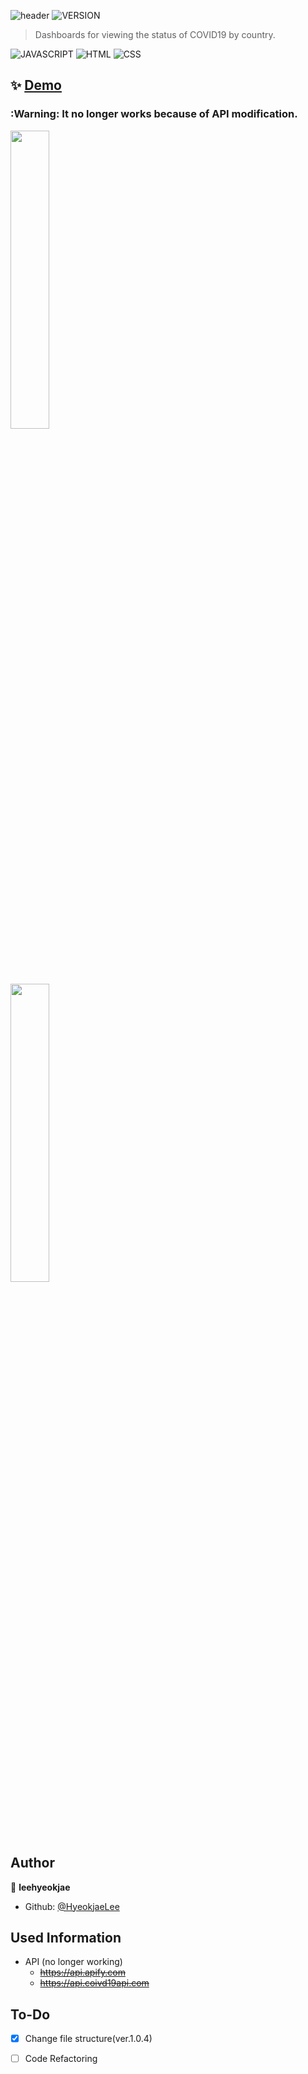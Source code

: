 ![header](https://capsule-render.vercel.app/api?type=wave&color=auto&height=300&section=header&text=COVID-19%20Global%20Dashboard&fontSize=50&animation=fadeIn&fontAlignY=38)
![VERSION](https://img.shields.io/badge/version-1.0.4-blue.svg?cacheSeconds=2592000)

> Dashboards for viewing the status of COVID19 by country. <br>

![JAVASCRIPT](https://img.shields.io/badge/Javascript-F7DF1E?style=flat-square&logo=Javascript&logoColor=black) ![HTML](https://img.shields.io/badge/HTML5-E34F26?style=flat-&logo=html5&logoColor=white) ![CSS](https://img.shields.io/badge/CSS3-1572B6?style=flat-&logo=css3&logoColor=white)

## ✨ [Demo](https://hyeokjaelee.github.io/COVID19-global-dashboard/index.html)
### :Warning: It no longer works because of API modification.

<img src = "https://user-images.githubusercontent.com/71566740/105497377-1a731700-5d02-11eb-8056-d6cf36f1b8e4.png" width="35%"><br>
<img src = "https://user-images.githubusercontent.com/71566740/105497375-1810bd00-5d02-11eb-9cdc-93677dee45ce.png" width="35%">

## Author

👤 **leehyeokjae**

- Github: [@HyeokjaeLee](https://github.com/HyeokjaeLee)

## Used Information
- API (no longer working)
  - ~~https://api.apify.com~~
  - ~~https://api.coivd19api.com~~

## To-Do

- [x] Change file structure(ver.1.0.4)<br>
- [ ] Code Refactoring


